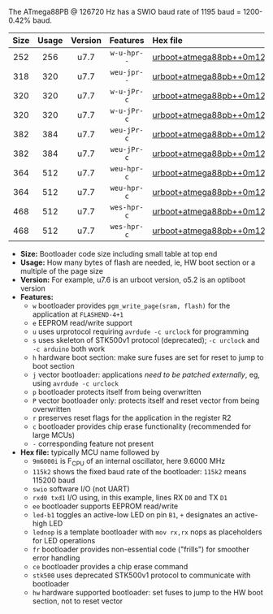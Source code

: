 The ATmega88PB @ 126720 Hz has a SWIO baud rate of 1195 baud = 1200-0.42% baud.

|Size|Usage|Version|Features|Hex file|
|:-:|:-:|:-:|:-:|:--|
|252|256|u7.7|`w-u-hpr--`|[urboot+atmega88pb++0m126720i++++1k2_swio_rxd0_txd1_hw.hex](https://raw.githubusercontent.com/stefanrueger/urboot.hex/main/mcus/atmega88pb/internal_oscillator/fint++0m126720_Hz/br++++1k2_bps/urboot+atmega88pb++0m126720i++++1k2_swio_rxd0_txd1_hw.hex)|
|318|320|u7.7|`weu-jpr--`|[urboot+atmega88pb++0m126720i++++1k2_swio_rxd0_txd1_ee.hex](https://raw.githubusercontent.com/stefanrueger/urboot.hex/main/mcus/atmega88pb/internal_oscillator/fint++0m126720_Hz/br++++1k2_bps/urboot+atmega88pb++0m126720i++++1k2_swio_rxd0_txd1_ee.hex)|
|320|320|u7.7|`w-u-jPr-c`|[urboot+atmega88pb++0m126720i++++1k2_swio_rxd0_txd1_led+b5_fr_ce.hex](https://raw.githubusercontent.com/stefanrueger/urboot.hex/main/mcus/atmega88pb/internal_oscillator/fint++0m126720_Hz/br++++1k2_bps/urboot+atmega88pb++0m126720i++++1k2_swio_rxd0_txd1_led+b5_fr_ce.hex)|
|320|320|u7.7|`w-u-jPr-c`|[urboot+atmega88pb++0m126720i++++1k2_swio_rxd0_txd1_lednop_fr_ce.hex](https://raw.githubusercontent.com/stefanrueger/urboot.hex/main/mcus/atmega88pb/internal_oscillator/fint++0m126720_Hz/br++++1k2_bps/urboot+atmega88pb++0m126720i++++1k2_swio_rxd0_txd1_lednop_fr_ce.hex)|
|382|384|u7.7|`weu-jPr-c`|[urboot+atmega88pb++0m126720i++++1k2_swio_rxd0_txd1_ee_led+b5_fr_ce.hex](https://raw.githubusercontent.com/stefanrueger/urboot.hex/main/mcus/atmega88pb/internal_oscillator/fint++0m126720_Hz/br++++1k2_bps/urboot+atmega88pb++0m126720i++++1k2_swio_rxd0_txd1_ee_led+b5_fr_ce.hex)|
|382|384|u7.7|`weu-jPr-c`|[urboot+atmega88pb++0m126720i++++1k2_swio_rxd0_txd1_ee_lednop_fr_ce.hex](https://raw.githubusercontent.com/stefanrueger/urboot.hex/main/mcus/atmega88pb/internal_oscillator/fint++0m126720_Hz/br++++1k2_bps/urboot+atmega88pb++0m126720i++++1k2_swio_rxd0_txd1_ee_lednop_fr_ce.hex)|
|364|512|u7.7|`weu-hpr-c`|[urboot+atmega88pb++0m126720i++++1k2_swio_rxd0_txd1_ee_led+b5_fr_ce_hw.hex](https://raw.githubusercontent.com/stefanrueger/urboot.hex/main/mcus/atmega88pb/internal_oscillator/fint++0m126720_Hz/br++++1k2_bps/urboot+atmega88pb++0m126720i++++1k2_swio_rxd0_txd1_ee_led+b5_fr_ce_hw.hex)|
|364|512|u7.7|`weu-hpr-c`|[urboot+atmega88pb++0m126720i++++1k2_swio_rxd0_txd1_ee_lednop_fr_ce_hw.hex](https://raw.githubusercontent.com/stefanrueger/urboot.hex/main/mcus/atmega88pb/internal_oscillator/fint++0m126720_Hz/br++++1k2_bps/urboot+atmega88pb++0m126720i++++1k2_swio_rxd0_txd1_ee_lednop_fr_ce_hw.hex)|
|468|512|u7.7|`wes-hpr-c`|[urboot+atmega88pb++0m126720i++++1k2_swio_rxd0_txd1_ee_led+b5_fr_ce_stk500_hw.hex](https://raw.githubusercontent.com/stefanrueger/urboot.hex/main/mcus/atmega88pb/internal_oscillator/fint++0m126720_Hz/br++++1k2_bps/urboot+atmega88pb++0m126720i++++1k2_swio_rxd0_txd1_ee_led+b5_fr_ce_stk500_hw.hex)|
|468|512|u7.7|`wes-hpr-c`|[urboot+atmega88pb++0m126720i++++1k2_swio_rxd0_txd1_ee_lednop_fr_ce_stk500_hw.hex](https://raw.githubusercontent.com/stefanrueger/urboot.hex/main/mcus/atmega88pb/internal_oscillator/fint++0m126720_Hz/br++++1k2_bps/urboot+atmega88pb++0m126720i++++1k2_swio_rxd0_txd1_ee_lednop_fr_ce_stk500_hw.hex)|

- **Size:** Bootloader code size including small table at top end
- **Usage:** How many bytes of flash are needed, ie, HW boot section or a multiple of the page size
- **Version:** For example, u7.6 is an urboot version, o5.2 is an optiboot version
- **Features:**
  + `w` bootloader provides `pgm_write_page(sram, flash)` for the application at `FLASHEND-4+1`
  + `e` EEPROM read/write support
  + `u` uses urprotocol requiring `avrdude -c urclock` for programming
  + `s` uses skeleton of STK500v1 protocol (deprecated); `-c urclock` and `-c arduino` both work
  + `h` hardware boot section: make sure fuses are set for reset to jump to boot section
  + `j` vector bootloader: applications *need to be patched externally*, eg, using `avrdude -c urclock`
  + `p` bootloader protects itself from being overwritten
  + `P` vector bootloader only: protects itself and reset vector from being overwritten
  + `r` preserves reset flags for the application in the register R2
  + `c` bootloader provides chip erase functionality (recommended for large MCUs)
  + `-` corresponding feature not present
- **Hex file:** typically MCU name followed by
  + `9m6000i` is F<sub>CPU</sub> of an internal oscillator, here 9.6000 MHz
  + `115k2` shows the fixed baud rate of the bootloader: `115k2` means 115200 baud
  + `swio` software I/O (not UART)
  + `rxd0 txd1` I/O using, in this example, lines RX `D0` and TX `D1`
  + `ee` bootloader supports EEPROM read/write
  + `led-b1` toggles an active-low LED on pin `B1`, `+` designates an active-high LED
  + `lednop` is a template bootloader with `mov rx,rx` nops as placeholders for LED operations
  + `fr` bootloader provides non-essential code ("frills") for smoother error handling
  + `ce` bootloader provides a chip erase command
  + `stk500` uses deprecated STK500v1 protocol to communicate with bootloader
  + `hw` hardware supported bootloader: set fuses to jump to the HW boot section, not to reset vector
